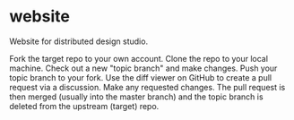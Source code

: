 # website
Website for distributed design studio.

Fork the target repo to your own account.
Clone the repo to your local machine.
Check out a new "topic branch" and make changes.
Push your topic branch to your fork.
Use the diff viewer on GitHub to create a pull request via a discussion.
Make any requested changes.
The pull request is then merged (usually into the master branch) and the topic branch is deleted from the upstream (target) repo.


